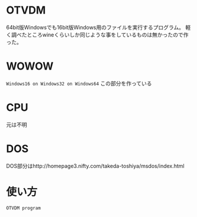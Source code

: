 ﻿# OTVDM
64bit版Windowsでも16bit版Windows用のファイルを実行するプログラム。
軽く調べたところwineくらいしか同じような事をしているものは無かったので作った。
# WOWOW
``` Windows16 on Windows32 on Windows64 ```
この部分を作っている
# CPU
元は不明
# DOS
DOS部分はhttp://homepage3.nifty.com/takeda-toshiya/msdos/index.html 
# 使い方
``` OTVDM program ```
